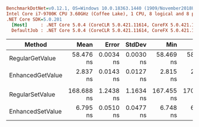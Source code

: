 ``` ini

BenchmarkDotNet=v0.12.1, OS=Windows 10.0.18363.1440 (1909/November2018Update/19H2)
Intel Core i7-9700K CPU 3.60GHz (Coffee Lake), 1 CPU, 8 logical and 8 physical cores
.NET Core SDK=5.0.201
  [Host]     : .NET Core 5.0.4 (CoreCLR 5.0.421.11614, CoreFX 5.0.421.11614), X64 RyuJIT
  DefaultJob : .NET Core 5.0.4 (CoreCLR 5.0.421.11614, CoreFX 5.0.421.11614), X64 RyuJIT


```
|           Method |       Mean |     Error |    StdDev |        Min |        Max |     Median | Ratio |
|----------------- |-----------:|----------:|----------:|-----------:|-----------:|-----------:|------:|
|  RegularGetValue |  58.476 ns | 0.0034 ns | 0.0030 ns |  58.469 ns |  58.480 ns |  58.476 ns |  1.00 |
| EnhancedGetValue |   2.837 ns | 0.0143 ns | 0.0127 ns |   2.815 ns |   2.850 ns |   2.844 ns |  0.05 |
|                  |            |           |           |            |            |            |       |
|  RegularSetValue | 168.688 ns | 1.2438 ns | 1.1634 ns | 167.455 ns | 170.549 ns | 167.960 ns |  1.00 |
| EnhancedSetValue |   6.795 ns | 0.0510 ns | 0.0477 ns |   6.748 ns |   6.873 ns |   6.763 ns |  0.04 |
